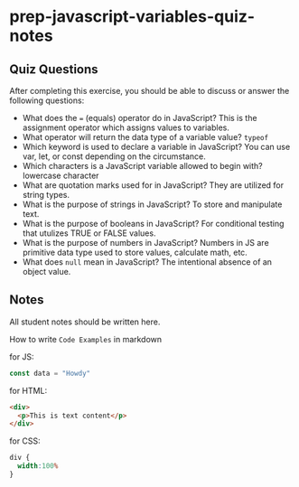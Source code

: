 # prep-javascript-variables-quiz-notes

## Quiz Questions

After completing this exercise, you should be able to discuss or answer the following questions:

- What does the `=` (equals) operator do in JavaScript?
This is the assignment operator which assigns values to variables.
- What operator will return the data type of a variable value?
```typeof```
- Which keyword is used to declare a variable in JavaScript?
You can use var, let, or const depending on the circumstance.
- Which characters is a JavaScript variable allowed to begin with?
lowercase character
- What are quotation marks used for in JavaScript?
They are utilized for string types.
- What is the purpose of strings in JavaScript?
To store and manipulate text.
- What is the purpose of booleans in JavaScript?
For conditional testing that utulizes TRUE or FALSE values.
- What is the purpose of numbers in JavaScript?
Numbers in JS are primitive data type used to store values, calculate math, etc.
- What does `null` mean in JavaScript?
The intentional absence of an object value.
## Notes

All student notes should be written here.


How to write `Code Examples` in markdown

for JS:
```javascript
const data = "Howdy"
```

for HTML:
```html
<div>
  <p>This is text content</p>
</div>
```

for CSS:
```css
div {
  width:100%
}
```

